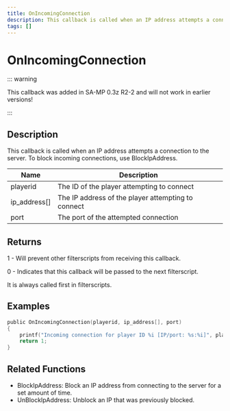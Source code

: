 ```yaml
---
title: OnIncomingConnection
description: This callback is called when an IP address attempts a connection to the server.
tags: []
---
```


# OnIncomingConnection

<TagLinks />

::: warning

This callback was added in SA-MP 0.3z R2-2 and will not work in earlier versions!

:::

## Description

This callback is called when an IP address attempts a connection to the server. To block incoming connections, use BlockIpAddress.

| Name         | Description                                        |
| ------------ | -------------------------------------------------- |
| playerid     | The ID of the player attempting to connect         |
| ip_address[] | The IP address of the player attempting to connect |
| port         | The port of the attempted connection               |

## Returns

1 - Will prevent other filterscripts from receiving this callback.

0 - Indicates that this callback will be passed to the next filterscript.

It is always called first in filterscripts.

## Examples

```c
public OnIncomingConnection(playerid, ip_address[], port)
{
    printf("Incoming connection for player ID %i [IP/port: %s:%i]", playerid, ip_address, port);
    return 1;
}
```

## Related Functions

- BlockIpAddress: Block an IP address from connecting to the server for a set amount of time.
- UnBlockIpAddress: Unblock an IP that was previously blocked.
